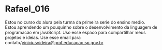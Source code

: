 # Rafael_016
Estou no curso do alura pela turma da primeira serie do ensino medio.
Estou aprendendo um pouquinho sobre o desenvolvimento da linguagem de programacäo em javaScript.
Uso esse espaco para compartilhar meus projetos e ideias.
Use esse email para contato/viniciusvideira@prof.educacao.sp.gov.br
